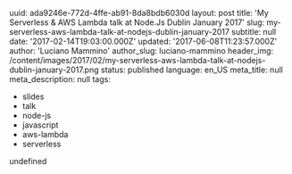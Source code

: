 uuid:             ada9246e-772d-4ffe-ab91-8da8bdb6030d
layout:           post
title:            'My Serverless & AWS Lambda talk at Node.Js Dublin January 2017'
slug:             my-serverless-aws-lambda-talk-at-nodejs-dublin-january-2017
subtitle:         null
date:             '2017-02-14T19:03:00.000Z'
updated:          '2017-06-08T11:23:57.000Z'
author:           'Luciano Mammino'
author_slug:      luciano-mammino
header_img:       /content/images/2017/02/my-serverless-aws-lambda-talk-at-nodejs-dublin-january-2017.png
status:           published
language:         en_US
meta_title:       null
meta_description: null
tags:
  - slides
  - talk
  - node-js
  - javascript
  - aws-lambda
  - serverless

undefined